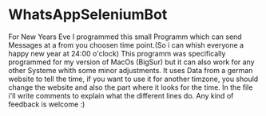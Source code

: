 # WhatsAppSeleniumBot
For New Years Eve I programmed this small Programm which can send Messages at a from you choosen time point.(So i can whish everyone a happy new year at 24:00 o'clock)
This programm was specifically programmed for my version of MacOs (BigSur) but it can also work for any other Systeme whith some minor adjustments.
It uses Data from a german website to tell the time, if you want to use it for another timzone, you should change the website and also the part where it looks for the time. In the file i'll write comments to explain what the different lines do. Any kind of feedback is welcome :)

